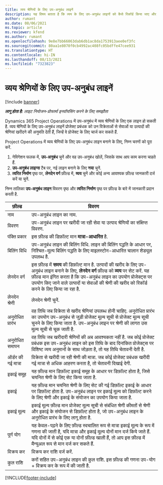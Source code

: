 ```yaml
---
title: व्यय श्रेणियों के लिए उप-अनुबंध लाइनें
description: यह विषय बताता है कि व्यय के लिए उप-अनुबंध लाइनों को कैसे रिकॉर्ड किया जाए और विक्रेताओं से समय की खरीद को रिकॉर्ड करने के लिए फ़ील्ड का उपयोग किया जाए.
author: rumant
ms.date: 08/06/2021
ms.topic: article
ms.reviewer: kfend
ms.author: rumant
ms.openlocfilehash: 9e8e7bb66063dab6db1ac8da1753913aee0ef3fc
ms.sourcegitcommit: 80aa1e8070f0cb4992ac408fc05bdffe47cee931
ms.translationtype: HT
ms.contentlocale: hi-IN
ms.lasthandoff: 08/13/2021
ms.locfileid: "7323823"
---
```

#  <a name="subcontract-lines-for-expense-categories"></a>व्यय श्रेणियों के लिए उप-अनुबंध लाइनें

[!include [banner](../../includes/dataverse-preview.md)]

_**लागू होता है:** लाइट नियोजन-प्रोफार्मा इनवॉयसिंग करने के लिए समझौता_

Dynamics 365 Project Operations में उप-अनुबंध में व्यय श्रेणियों के लिए एक लाइन हो सकती है. व्यय श्रेणियों के लिए उप-अनुबंध लाइनें प्रोजेक्ट प्रबंधक को उन विक्रेताओं से सेवाओं या उत्पादों की श्रेणियां खरीदने की अनुमति देती हैं, जिन्हें वे प्रोजेक्ट के लिए चार्ज कर सकते हैं.

Project Operations में व्यय श्रेणियों के लिए उप-अनुबंध लाइन बनाने के लिए, निम्न चरणों को पूरा करें.

1. नेविगेशन फलक में, **उप-अनुबंध** चुनें और वह उप-अनुबंध खोलें, जिसके साथ आप काम करना चाहते हैं.
2. **उप-अनुबंध लाइन्स** टैब पर, नई लाइन बनाने के लिए **नया** चुनें.
3. **त्वरित निर्माण** पृष्ठ पर, **लेनदेन वर्ग** फ़ील्ड में, **व्यय** चुनें और कोई अन्य आवश्यक फ़ील्ड जानकारी दर्ज करें या चुनें.

निम्न तालिका **उप-अनुबंध लाइन** विवरण पृष्ठ और **त्वरित निर्माण** पृष्ठ पर फ़ील्ड के बारे में जानकारी प्रदान करती है.

| **फ़ील्ड** |  **विवरण** |
| ----------| ---------------- |
| नाम | उप-अनुबंध लाइन का नाम. |
| विवरण | उप-अनुबंध लाइन पर खरीदी जा रही सेवा या उत्पाद श्रेणियों का संक्षिप्त विवरण. |
| पंक्ति प्रकार | इस फ़ील्ड की डिफ़ॉल्ट मान **मात्रा-आधारित** है.  |
| बिलिंग विधि | उप-अनुबंध लाइन की बिलिंग विधि. लाइन की बिलिंग पद्धति के आधार पर, निश्चित-मूल्य बिलिंग पद्धति के लिए माइलस्टोन-आधारित चालान शेड्यूल उपलब्ध है.  |
| लेनदेन वर्ग | इस फ़ील्ड में **समय** की डिफ़ॉल्ट मान है. उत्पादों की खरीद के लिए उप-अनुबंध लाइन बनाने के लिए, **लेनदेन वर्ग** फ़ील्ड को **व्यय** पर सेट करें. यह फ़ील्ड मान इंगित करता है कि उप-अनुबंध लाइन का उपयोग प्रोजेक्ट्स पर उपयोग किए जाने वाले उत्पादों या सेवाओं की श्रेणी की खरीद को रिकॉर्ड करने के लिए किया जा रहा है. |
| लेनदेन श्रेणी | लेनदेन श्रेणी चुनें. |
| अनुरोधित प्रारंभ | वह तिथि जब विक्रेता से खरीद श्रेणियां उपलब्ध होनी चाहिए. अनुरोधित प्रारंभ का उपयोग उप-अनुबंध से जुड़ी प्रोजेक्ट मूल्य सूची से प्रोजेक्ट मूल्य सूची चुनने के लिए किया जाता है. उप-अनुबंध लाइन पर श्रेणी की लागत उस मूल्य सूची से चूक जाती है. |
| अनुरोधित समापन | वह तिथि जब खरीदारी श्रेणियों की अब आवश्यकता नहीं है. जब कोई प्रोजेक्ट प्रबंधक इस उप-अनुबंध लाइन को इस तिथि के बाद दिनांकित प्रोजेक्ट्स पर विशिष्ट व्यय अनुमानों के साथ जोड़ता है, तो यह तिथि चेतावनी देती है. |
| ऑर्डर की गई मात्रा | विक्रेता से खरीदी जा रही श्रेणी की मात्रा. जब कोई प्रोजेक्ट प्रबंधक खरीदी गई मात्रा से अधिक आहरण करता है, तो चेतावनी दिखाई देगी.  |
| इकाई समूह | यह फ़ील्ड मान डिफ़ॉल्ट इकाई समूह के आधार पर डिफ़ॉल्ट होता है, जिसे चयनित श्रेणी के लिए सेट किया जाता है. |
| इकाई | यह फ़ील्ड मान चयनित श्रेणी के लिए सेट की गई डिफ़ॉल्ट इकाई के आधार पर डिफ़ॉल्ट होता है. उप-अनुबंध लाइन पर इकाई मूल्य को डिफ़ॉल्ट करने के लिए श्रेणी और इकाई के संयोजन का उपयोग किया जाता है. |
| इकाई मूल्य | इकाई मूल्य फ़ील्ड मान प्रोजेक्ट मूल्य सूची से संबंधित श्रेणी कीमतों से श्रेणी और इकाई के संयोजन से डिफ़ॉल्ट होता है, जो उप-अनुबंध लाइन के अनुरोधित प्रारंभ के लिए लागू होता है.  |
| पूर्ण योग | यह केवल-पढ़ने के लिए फ़ील्ड स्वचालित रूप से मात्रा इकाई मूल्य के रूप में गणना की जाती है, यदि मात्रा और इकाई मूल्य दोनों मान दर्ज किये जाते हैं. यदि दोनों में से कोई एक या दोनों फ़ील्ड खाली हैं, तो आप इस फ़ील्ड में मैन्युअल रूप से मान दर्ज कर सकते हैं.  |
| विक्रय कर | विक्रय कर राशि दर्ज करें.  |
| कुल राशि | करों सहित उप-अनुबंध लाइन की कुल राशि. इस फ़ील्ड की गणना उप-योग + विक्रय कर के रूप में की जाती है.  |


[!INCLUDE[footer-include](../../includes/footer-banner.md)]
